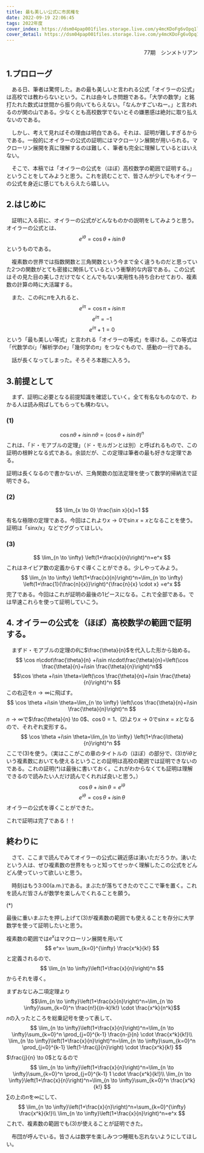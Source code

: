 ```yaml
---
title: 最も美しい公式に市民権を
date: 2022-09-19 22:06:45
tags: 2022年度
cover_index: https://dsm04pap001files.storage.live.com/y4mcKDoFg6vOpq1linjJcaFwAtuia_d2Akkli0fKlN-FdZtq3oWmnInncAqSMvO2Xe27yA8uHdfU-os_O_VAo-ndtsaGf3ytPhKhEt7I8pWxI1qzim_gX1WajAiJMOWCETb9-kgDGHdxBIlDeviCz4FLe9uJNaz5GgCzmxjPKNdWmJ4_L_J-L4hsA7Rn3PPdgTz?width=991&height=379&cropmode=none
cover_detail: https://dsm04pap001files.storage.live.com/y4mcKDoFg6vOpq1linjJcaFwAtuia_d2Akkli0fKlN-FdZtq3oWmnInncAqSMvO2Xe27yA8uHdfU-os_O_VAo-ndtsaGf3ytPhKhEt7I8pWxI1qzim_gX1WajAiJMOWCETb9-kgDGHdxBIlDeviCz4FLe9uJNaz5GgCzmxjPKNdWmJ4_L_J-L4hsA7Rn3PPdgTz?width=991&height=379&cropmode=none
---
```


<div style="text-align: right">77期　シンメトリアン</div>

## 1.プロローグ
　ある日、筆者は驚愕した。あの最も美しいと言われる公式「オイラーの公式」は高校では教わらないという。これは由々しき問題である。「大学の数学」と銘打たれた数式は世間から振り向いてもらえない。「なんかすごいねー。」と言われるのが関の山である。少なくとも高校数学でないとその嫌悪感は絶対に取り払えないのである。

　しかし、考えて見ればその理由は明白である。それは、証明が難しすぎるからである。一般的にオイラーの公式の証明にはマクローリン展開が用いられる。マクローリン展開を真に理解するのは難しく、筆者も完全に理解しているとはいえない。

　そこで、本稿では「オイラーの公式を（ほぼ）高校数学の範囲で証明する。」ということをしてみようと思う。これを読むことで、皆さんが少しでもオイラーの公式を身近に感じてもえらえたら嬉しい。

## 2.はじめに
　証明に入る前に、オイラーの公式がどんなものかの説明をしてみようと思う。オイラーの公式とは、
$$
e^{i\theta}=\cos \theta +i\sin \theta
$$というものである。

　複素数の世界では指数関数と三角関数という今まで全く違うものだと思っていた2つの関数がとても密接に関係しているという衝撃的な内容である。この公式はその見た目の美しさだけでなくとんでもない実用性も持ち合わせており、複素数の計算の時に大活躍する。

　また、この$\theta$に$\pi$を入れると、
$$e^{i\pi}=\cos \pi +i\sin \pi$$$$e^{i\pi}=-1$$$$e^{i\pi}+1=0$$という「最も美しい等式」と言われる「オイラーの等式」を導ける。この等式は「代数学の$i$」「解析学の$e$」「幾何学の$\pi$」をつなぐもので、感動の一行である。

　話が長くなってしまった。そろそろ本題に入ろう。

## 3.前提として
　まず、証明に必要となる前提知識を確認していく。全て有名なものなので、わかる人は読み飛ばしてもらっても構わない。
### (1)

$$
\cos {n\theta} +i\sin {n\theta}=(\cos \theta +i\sin \theta)^n
$$これは、「ド・モアブルの定理」（ド・モルガンとは別）と呼ばれるもので、この証明の根幹となる式である。余談だが、この定理は筆者の最も好きな定理である。

証明は長くなるので書かないが、三角関数の加法定理を使って数学的帰納法で証明できる。

### (2)

$$
\lim_{x \to 0} \frac{\sin x}{x}=1
$$有名な極限の定理である。今回はこれより$x \to 0$で$\sin x=x$となることを使う。証明は「sinx/x」などでググってほしい。
### (3)

$$
\lim_{n \to \infty} \left(1+\frac{x}{n}\right)^n=e^x
$$これはネイピア数の定義からすぐ導くことができる。少しやってみよう。
$$
\lim_{n \to \infty} \left(1+\frac{x}{n}\right)^n=\lim_{n \to \infty} \left(1+\frac{1}{\frac{n}{x}}\right)^{\frac{n}{x} \cdot x}
=e^x
$$完了である。今回はこれが証明の最後の1ピースになる。これで全部である。では早速これらを使って証明していこう。
## 4. オイラーの公式を（ほぼ）高校数学の範囲で証明する。
　まずド・モアブルの定理の$\theta$に$\frac{\theta}{n}$を代入した形から始める。
$$
\cos n\cdot\frac{\theta}{n} +i\sin n\cdot\frac{\theta}{n}=\left(\cos \frac{\theta}{n}+i\sin \frac{\theta}{n}\right)^n$$$$\cos \theta +i\sin \theta=\left(\cos \frac{\theta}{n}+i\sin \frac{\theta}{n}\right)^n
$$この右辺を$n \to \infty$に飛ばす。
$$
\cos \theta +i\sin \theta=\lim_{n \to \infty} \left(\cos \frac{\theta}{n}+i\sin \frac{\theta}{n}\right)^n
$$ $n \to \infty$で$\frac{\theta}{n} \to 0$、$\cos 0=1$、(2)より$x \to 0$で$\sin x=x$となるので、それぞれ変形する。
$$
\cos \theta +i\sin \theta=\lim_{n \to \infty} \left(1+\frac{i\theta}{n}\right)^n
$$ここで(3)を使う。（実はここがこの章のタイトルの（ほぼ）の部分で、(3)が$i\theta$という複素数においても使えるということの証明は高校の範囲では証明できないのである。これの証明(*)は最後に書いておく。これがわからなくても証明は理解できるので読みたい人だけ読んでくれれば良いと思う。）
$$
\cos \theta +i\sin \theta=e^{i \theta}$$$$e^{i \theta}=\cos \theta +i\sin \theta
$$オイラーの公式を導くことができた。

これで証明は完了である！！

## 終わりに
　さて、ここまで読んでみてオイラーの公式に親近感は湧いただろうか。湧いたという人は、ぜひ複素数の世界をもっと知ってせっかく理解したこの公式をどんどん使っていって欲しいと思う。

　時刻はもう3:00(a.m.)である。まぶたが落ちてきたのでここで筆を置く。これを読んだ皆さんが数学を楽しんでくれることを願う。



(*)

最後に重いまぶたを押し上げて(3)が複素数の範囲でも使えることを存分に大学数学を使って証明したいと思う。

複素数の範囲では$e^x$はマクローリン展開を用いて
$$
e^x= \sum_{k=0}^{\infty} \frac{x^k}{k!}
$$と定義されるので、
$$
\lim_{n \to \infty}\left(1+\frac{x}{n}\right)^n
$$からそれを導く。

まずおなじみ二項定理より
$$\lim_{n \to \infty}\left(1+\frac{x}{n}\right)^n=\lim_{n \to \infty}\sum_{k=0}^n \frac{n!}{(n-k)!k!} \cdot \frac{x^k}{n^k}$$$n$の入ったところを総乗記号を使って表して、
$$
\lim_{n \to \infty}\left(1+\frac{x}{n}\right)^n=\lim_{n \to \infty}\sum_{k=0}^n \prod_{j=0}^{k-1} \frac{n-j}{n} \cdot \frac{x^k}{k!}\\
\lim_{n \to \infty}\left(1+\frac{x}{n}\right)^n=\lim_{n \to \infty}\sum_{k=0}^n \prod_{j=0}^{k-1} \left(1-\frac{j}{n}\right) \cdot \frac{x^k}{k!}
$$$\frac{j}{n} \to 0$となるので
$$
\lim_{n \to \infty}\left(1+\frac{x}{n}\right)^n=\lim_{n \to \infty}\sum_{k=0}^n \prod_{j=0}^{k-1} 1 \cdot \frac{x^k}{k!}\\
\lim_{n \to \infty}\left(1+\frac{x}{n}\right)^n=\lim_{n \to \infty}\sum_{k=0}^n \frac{x^k}{k!}
$$$\sum$の上の$n$を$\infty$にして、
$$
\lim_{n \to \infty}\left(1+\frac{x}{n}\right)^n=\sum_{k=0}^{\infty} \frac{x^k}{k!}\\
\lim_{n \to \infty}\left(1+\frac{x}{n}\right)^n=e^x
$$これで、複素数の範囲でも(3)が使えることが証明できた。

　布団が呼んでいる。皆さんは数学を楽しみつつ睡眠も忘れないようにしてほしい。
